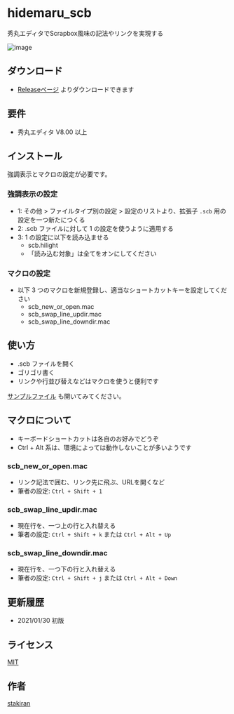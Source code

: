 # hidemaru_scb
秀丸エディタでScrapbox風味の記法やリンクを実現する

![image](https://user-images.githubusercontent.com/23325839/106346071-bea72000-62f7-11eb-97bd-472eb61ea312.png)

## ダウンロード
- [Releaseページ](https://github.com/stakiran/hidemaru_scb/releases) よりダウンロードできます

## 要件
- 秀丸エディタ V8.00 以上

## インストール
強調表示とマクロの設定が必要です。

### 強調表示の設定
- 1: その他 > ファイルタイプ別の設定 > 設定のリストより、拡張子 `.scb` 用の設定を一つ新たにつくる
- 2: .scb ファイルに対して 1 の設定を使うように適用する
- 3: 1 の設定に以下を読み込ませる
    - scb.hilight
    - 「読み込む対象」は全てをオンにしてください

### マクロの設定
- 以下 3 つのマクロを新規登録し、適当なショートカットキーを設定してください
    - scb_new_or_open.mac
    - scb_swap_line_updir.mac
    - scb_swap_line_downdir.mac

## 使い方
- .scb ファイルを開く
- ゴリゴリ書く
- リンクや行並び替えなどはマクロを使うと便利です

[サンプルファイル](sample/__.scb) も開いてみてください。

## マクロについて
- キーボードショートカットは各自のお好みでどうぞ
- Ctrl + Alt 系は、環境によっては動作しないことが多いようです

### scb_new_or_open.mac
- リンク記法で囲む、リンク先に飛ぶ、URLを開くなど
- 筆者の設定: `Ctrl + Shift + 1`

### scb_swap_line_updir.mac
- 現在行を、一つ上の行と入れ替える
- 筆者の設定: `Ctrl + Shift + k` または `Ctrl + Alt + Up`

### scb_swap_line_downdir.mac
- 現在行を、一つ下の行と入れ替える
- 筆者の設定: `Ctrl + Shift + j` または `Ctrl + Alt + Down`

## 更新履歴
- 2021/01/30 初版

## ライセンス
[MIT](LICENSE)

## 作者
[stakiran](https://github.com/stakiran)
